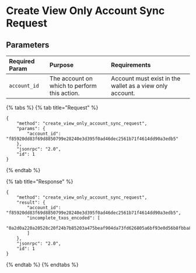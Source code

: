 # Create View Only Account Sync Request

## Parameters

| Required Param | Purpose | Requirements |
| :--- | :--- | :--- |
| `account_id` | The account on which to perform this action. | Account must exist in the wallet as a view only account. |

{% tabs %}
{% tab title="Request" %}
```
{
    "method": "create_view_only_account_sync_request",
    "params": {
        "account_id": "f85920dd83f69d8850799e28240e3d395f0ad46dec2561b71f4614dd90a3edb5"
    },
    "jsonrpc": "2.0",
    "id": 1
}
```
{% endtab %}

{% tab title="Response" %}
```
{
    "method": "create_view_only_account_sync_request",
    "result": {
        "account_id": "f85920dd83f69d8850799e28240e3d395f0ad46dec2561b71f4614dd90a3edb5",
        "incomplete_txos_encoded": [
            "0a2d0a220a20528c20f24b7b85203a475beaf904da73fd626805a6bf93e0d56b8fbba87b9c3811086bc8567df7354e12220a209e715ba7c0ea72c650a4b9ff06777c8f860803332ce33d9caa4f13e413a8f3001a220a2060ebdd120439102051664ee8b45988d5e236d44da802b5a4b11019e0f859207c22560a54b279a140856590907927242871b62242486269b9ce51892ac91d91d187bd69fd90f59afbd30ccb805bd39c372ce8b24b2bd0eef6e4d97e5f0092d52c4ebbbb2c301bd6d25e1368ada8636c7978af2e20d6d40100"
        ]
    },
    "jsonrpc": "2.0",
    "id": 1
}
```
{% endtab %}
{% endtabs %}
